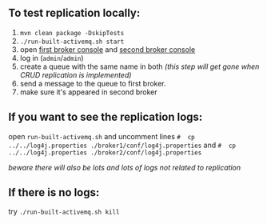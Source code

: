 To test replication locally:
--------------------------

1) `mvn clean package -DskipTests`
2) `./run-built-activemq.sh start`
3) open [first broker console](http://127.0.0.1:8161) and [second broker console](http://127.0.0.1:8162)
4) log in (`admin`/`admin`)
5) create a queue with the same name in both *(this step will get gone when CRUD replication is implemented)*
6) send a message to the queue to first broker.
7) make sure it's appeared in second broker

If you want to see the replication logs:
--------------------------------------

open `run-built-activemq.sh` and uncomment lines `#  cp ../../log4j.properties ./broker1/conf/log4j.properties` and `#  cp ../../log4j.properties ./broker2/conf/log4j.properties`

*beware there will also be lots and lots of logs not related to replication*

If there is no logs:
--------------------------------------

try `./run-built-activemq.sh kill`
